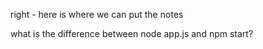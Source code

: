 right - here is where we can put the notes

what is the difference between node app.js and npm start?
